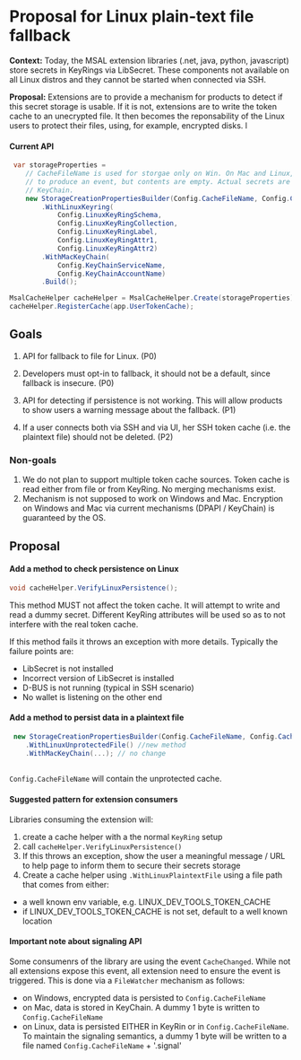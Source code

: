# Proposal for Linux plain-text file fallback

**Context:** Today, the MSAL extension libraries (.net, java, python, javascript) store secrets in KeyRings via LibSecret. These components not available on all Linux distros and they cannot be started when connected via SSH.

**Proposal:** Extensions are to provide a mechanism for products to detect if this secret storage is usable. If it is not, extensions are to write the token cache to an unecrypted file. It then becomes the reponsability of the Linux users to protect their files, using, for example, encrypted disks.
l
#### Current API

```csharp
 var storageProperties =
    // CacheFileName is used for storgae only on Win. On Mac and Linux, it's used 
    // to produce an event, but contents are empty. Actual secrets are stored in KeyRing 
    // KeyChain.
    new StorageCreationPropertiesBuilder(Config.CacheFileName, Config.CacheDir, Config.ClientId)
        .WithLinuxKeyring(
            Config.LinuxKeyRingSchema,
            Config.LinuxKeyRingCollection,
            Config.LinuxKeyRingLabel,
            Config.LinuxKeyRingAttr1,
            Config.LinuxKeyRingAttr2)
        .WithMacKeyChain(
            Config.KeyChainServiceName,
            Config.KeyChainAccountName)
        .Build();

MsalCacheHelper cacheHelper = MsalCacheHelper.Create(storageProperties);
cacheHelper.RegisterCache(app.UserTokenCache);

```
## Goals

1. API for fallback to file for Linux. (P0)

2. Developers must opt-in to fallback, it should not be a default, since fallback is insecure. (P0)

3. API for detecting if persistence is not working. This will allow products to show users a warning message about the fallback. (P1)

4. If a user connects both via SSH and via UI, her SSH token cache (i.e. the plaintext file) should not be deleted. (P2)

### Non-goals
1. We do not plan to support multiple token cache sources. Token cache is read either from file or from KeyRing. No merging mechanisms exist.
2. Mechanism is not supposed to work on Windows and Mac. Encryption on Windows and Mac via current mechanisms (DPAPI / KeyChain) is guaranteed by the OS.

## Proposal

#### Add a method to check persistence on Linux

```csharp
void cacheHelper.VerifyLinuxPersistence();
```

This method MUST not affect the token cache. It will attempt to write and read a dummy secret. Different KeyRing attributes will be used so as to not interfere with the real token cache. 

If this method fails it throws an exception with more details. Typically the failure points are:

- LibSecret is not installed
- Incorrect version of LibSecret is installed
- D-BUS is not running (typical in SSH scenario)
- No wallet is listening on the other end

#### Add a method to persist data in a plaintext file


```csharp
 new StorageCreationPropertiesBuilder(Config.CacheFileName, Config.CacheDir, Config.ClientId) 
    .WithLinuxUnprotectedFile() //new method                     
    .WithMacKeyChain(...); // no change
                     
```                     
`Config.CacheFileName` will contain the unprotected cache. 

#### Suggested pattern for extension consumers

Libraries consuming the extension will: 

1. create a cache helper with a the normal `KeyRing` setup
2. call `cacheHelper.VerifyLinuxPersistence()`
3. If this throws an exception, show the user a meaningful message / URL to help page to inform them to secure their secrets storage
4. Create a cache helper using `.WithLinuxPlaintextFile` using a file path that comes from either: 
- a well known env variable, e.g. LINUX_DEV_TOOLS_TOKEN_CACHE
- if LINUX_DEV_TOOLS_TOKEN_CACHE is not set, default to a well known location 


#### Important note about signaling API

Some consumenrs of the library are using the event `CacheChanged`. While not all extensions expose this event, all extension need to ensure the event is triggered. 
This is done via a `FileWatcher` mechanism as follows:

- on Windows, encrypted data is persisted to `Config.CacheFileName` 
- on Mac, data is stored in KeyChain. A dummy 1 byte is written to `Config.CacheFileName`
- on Linux, data is persisted EITHER in KeyRin or in `Config.CacheFileName`. To maintain the signaling semantics, a dummy 1 byte will be written to a file named
`Config.CacheFileName` + '.signal'
